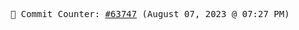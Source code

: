 <p align="center">
    <samp>
        📮 Commit Counter: <a href="https://github.com/Javascript-void0/Javascript-void0/commits/main">#63747</a> (August 07, 2023 @ 07:27 PM)
    </samp>
</p>